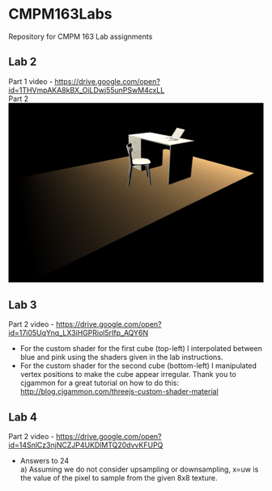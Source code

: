# CMPM163Labs
Repository for CMPM 163 Lab assignments
## Lab 2
Part 1 video - https://drive.google.com/open?id=1THVmpAKA8kBX_OiLDwj55unPSwM4cxLL  
Part 2  
![](images/working_from_home.jpg)
## Lab 3
Part 2 video - https://drive.google.com/open?id=17i05UqYnq_LX3iHGPRiol5rIfp_AQY6N
- For the custom shader for the first cube (top-left) I interpolated between blue and pink using the shaders given in the lab instructions.
- For the custom shader for the second cube (bottom-left) I manipulated vertex positions to make the cube appear irregular. Thank you to cjgammon for a great tutorial on how to do this: http://blog.cjgammon.com/threejs-custom-shader-material
## Lab 4
Part 2 video - https://drive.google.com/open?id=14SnlCz3njNCZJP4UKDlMTQ20dvvKFUPQ
- Answers to 24  
a) Assuming we do not consider upsampling or downsampling, x=uw is the value of the pixel to sample from the given 8x8 texture.
